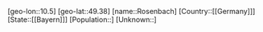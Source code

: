 ﻿---
location: [49.38,10.5]
type: City
tags:
- geo/City


SpocWebEntityId: 33767
isDeleted: false
confidential: public

---
[geo-lon::10.5]
[geo-lat::49.38]
[name::Rosenbach]
[Country::[[Germany]]]
[State::[[Bayern]]]
[Population::]
[Unknown::]

